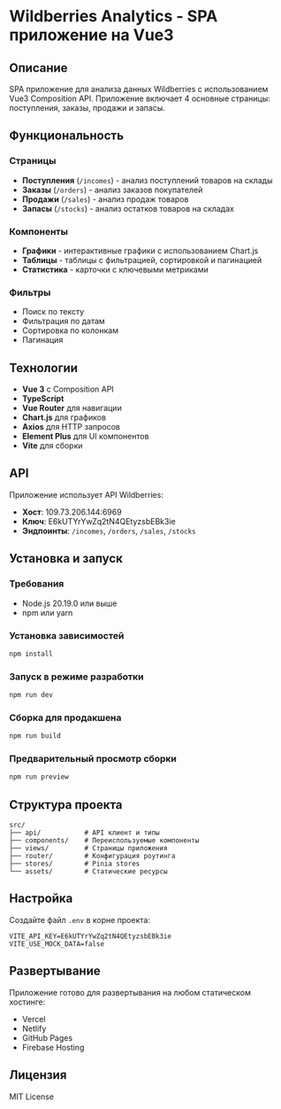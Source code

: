 # Wildberries Analytics - SPA приложение на Vue3

## Описание

SPA приложение для анализа данных Wildberries с использованием Vue3 Composition API. Приложение включает 4 основные страницы: поступления, заказы, продажи и запасы.

## Функциональность

### Страницы
- **Поступления** (`/incomes`) - анализ поступлений товаров на склады
- **Заказы** (`/orders`) - анализ заказов покупателей  
- **Продажи** (`/sales`) - анализ продаж товаров
- **Запасы** (`/stocks`) - анализ остатков товаров на складах

### Компоненты
- **Графики** - интерактивные графики с использованием Chart.js
- **Таблицы** - таблицы с фильтрацией, сортировкой и пагинацией
- **Статистика** - карточки с ключевыми метриками

### Фильтры
- Поиск по тексту
- Фильтрация по датам
- Сортировка по колонкам
- Пагинация

## Технологии

- **Vue 3** с Composition API
- **TypeScript**
- **Vue Router** для навигации
- **Chart.js** для графиков
- **Axios** для HTTP запросов
- **Element Plus** для UI компонентов
- **Vite** для сборки

## API

Приложение использует API Wildberries:
- **Хост**: 109.73.206.144:6969
- **Ключ**: E6kUTYrYwZq2tN4QEtyzsbEBk3ie
- **Эндпоинты**: `/incomes`, `/orders`, `/sales`, `/stocks`

## Установка и запуск

### Требования
- Node.js 20.19.0 или выше
- npm или yarn

### Установка зависимостей
```bash
npm install
```

### Запуск в режиме разработки
```bash
npm run dev
```

### Сборка для продакшена
```bash
npm run build
```

### Предварительный просмотр сборки
```bash
npm run preview
```

## Структура проекта

```
src/
├── api/           # API клиент и типы
├── components/    # Переиспользуемые компоненты
├── views/         # Страницы приложения
├── router/        # Конфигурация роутинга
├── stores/        # Pinia stores
└── assets/        # Статические ресурсы
```

## Настройка

Создайте файл `.env` в корне проекта:

```env
VITE_API_KEY=E6kUTYrYwZq2tN4QEtyzsbEBk3ie
VITE_USE_MOCK_DATA=false
```

## Развертывание

Приложение готово для развертывания на любом статическом хостинге:
- Vercel
- Netlify  
- GitHub Pages
- Firebase Hosting

## Лицензия

MIT License
